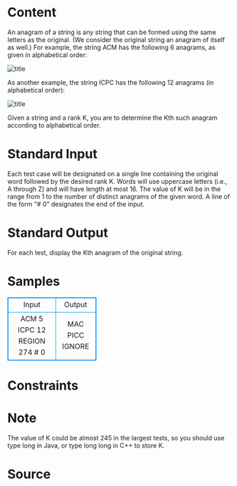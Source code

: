 
# Content

An anagram of a string is any string that can be formed using the same letters as the original. (We consider the original string an anagram of itself as well.) For example, the string ACM has the following 6 anagrams, as given in alphabetical order:

![title](/source/lutece/lexicography/img/aHR0cHM6Ly9hY20udWVzdGMuZWR1LmNuL21lZGlhL2ltYWdlL3Byb2JsZW0vMTA3OC8yMDE1MDQxODIzMjQ1MjMxMDE3LmpwZw==.jpg)

As another example, the string ICPC has the following 12 anagrams (in alphabetical order):

![title](/source/lutece/lexicography/img/aHR0cHM6Ly9hY20udWVzdGMuZWR1LmNuL21lZGlhL2ltYWdlL3Byb2JsZW0vMTA3OC8yMDE1MDQxODIzMjUwODg0NDE4LmpwZw==.jpg)

Given a string and a rank K, you are to determine the Kth such anagram according to alphabetical order.

# Standard Input

Each test case will be designated on a single line containing the original word followed by the desired rank K. Words will use uppercase letters (i.e., A through Z) and will have length at most 16. The value of K will be in the range from 1 to the number of distinct anagrams of the given word. A line of the form "# 0" designates the end of the input.

# Standard Output

For each test, display the Kth anagram of the original string.

# Samples

<style>
        table,table tr th, table tr td { border:1px solid #0094ff; }
        table { width: 200px; min-height: 25px; line-height: 25px; text-align: center; border-collapse: collapse;}   
    </style>
<table>
	<tr>
		<td>Input</td>
		<td>Output</td>
	</tr>
<tr><td>ACM 5
ICPC 12
REGION 274
# 0</td><td>MAC
PICC
IGNORE</td></tr></table>


# Constraints



# Note

The value of K could be almost 245 in the largest tests, so you should use type long in Java, or type long long in C++ to store K.

# Source


